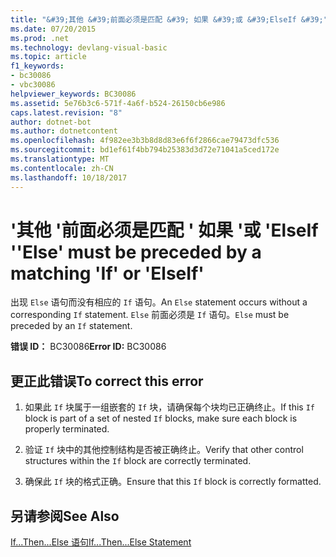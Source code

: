```yaml
---
title: "&#39;其他 &#39;前面必须是匹配 &#39; 如果 &#39;或 &#39;ElseIf &#39;"
ms.date: 07/20/2015
ms.prod: .net
ms.technology: devlang-visual-basic
ms.topic: article
f1_keywords:
- bc30086
- vbc30086
helpviewer_keywords: BC30086
ms.assetid: 5e76b3c6-571f-4a6f-b524-26150cb6e986
caps.latest.revision: "8"
author: dotnet-bot
ms.author: dotnetcontent
ms.openlocfilehash: 4f982ee3b3b8d8d83e6f6f2866cae79473dfc536
ms.sourcegitcommit: bd1ef61f4bb794b25383d3d72e71041a5ced172e
ms.translationtype: MT
ms.contentlocale: zh-CN
ms.lasthandoff: 10/18/2017
---
```

# <a name="39else39-must-be-preceded-by-a-matching-39if39-or-39elseif39"></a><span data-ttu-id="b1aa5-102">&#39;其他 &#39;前面必须是匹配 &#39; 如果 &#39;或 &#39;ElseIf &#39;</span><span class="sxs-lookup"><span data-stu-id="b1aa5-102">&#39;Else&#39; must be preceded by a matching &#39;If&#39; or &#39;ElseIf&#39;</span></span>
<span data-ttu-id="b1aa5-103">出现 `Else` 语句而没有相应的 `If` 语句。</span><span class="sxs-lookup"><span data-stu-id="b1aa5-103">An `Else` statement occurs without a corresponding `If` statement.</span></span> <span data-ttu-id="b1aa5-104">`Else` 前面必须是 `If` 语句。</span><span class="sxs-lookup"><span data-stu-id="b1aa5-104">`Else` must be preceded by an `If` statement.</span></span>  
  
 <span data-ttu-id="b1aa5-105">**错误 ID：** BC30086</span><span class="sxs-lookup"><span data-stu-id="b1aa5-105">**Error ID:** BC30086</span></span>  
  
## <a name="to-correct-this-error"></a><span data-ttu-id="b1aa5-106">更正此错误</span><span class="sxs-lookup"><span data-stu-id="b1aa5-106">To correct this error</span></span>  
  
1.  <span data-ttu-id="b1aa5-107">如果此 `If` 块属于一组嵌套的 `If` 块，请确保每个块均已正确终止。</span><span class="sxs-lookup"><span data-stu-id="b1aa5-107">If this `If` block is part of a set of nested `If` blocks, make sure each block is properly terminated.</span></span>  
  
2.  <span data-ttu-id="b1aa5-108">验证 `If` 块中的其他控制结构是否被正确终止。</span><span class="sxs-lookup"><span data-stu-id="b1aa5-108">Verify that other control structures within the `If` block are correctly terminated.</span></span>  
  
3.  <span data-ttu-id="b1aa5-109">确保此 `If` 块的格式正确。</span><span class="sxs-lookup"><span data-stu-id="b1aa5-109">Ensure that this `If` block is correctly formatted.</span></span>  
  
## <a name="see-also"></a><span data-ttu-id="b1aa5-110">另请参阅</span><span class="sxs-lookup"><span data-stu-id="b1aa5-110">See Also</span></span>  
 [<span data-ttu-id="b1aa5-111">If...Then...Else 语句</span><span class="sxs-lookup"><span data-stu-id="b1aa5-111">If...Then...Else Statement</span></span>](../../visual-basic/language-reference/statements/if-then-else-statement.md)
